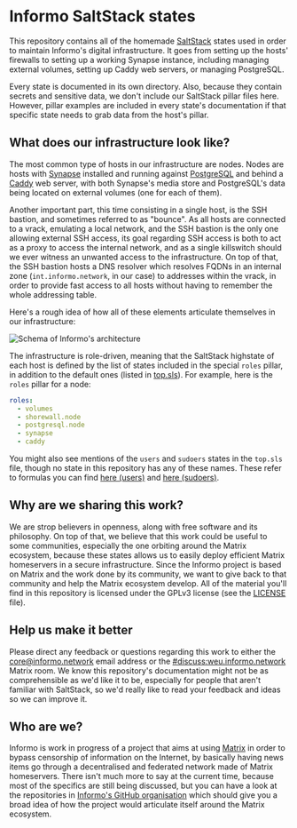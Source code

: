 # Informo SaltStack states

This repository contains all of the homemade [SaltStack](https://saltstack.com/salt-open-source/) states used in order to maintain Informo's digital infrastructure. It goes from setting up the hosts' firewalls to setting up a working Synapse instance, including managing external volumes, setting up Caddy web servers, or managing PostgreSQL.

Every state is documented in its own directory. Also, because they contain secrets and sensitive data, we don't include our SaltStack pillar files here. However, pillar examples are included in every state's documentation if that specific state needs to grab data from the host's pillar.

## What does our infrastructure look like?

The most common type of hosts in our infrastructure are nodes. Nodes are hosts with [Synapse](https://github.com/matrix-org/synapse) installed and running against [PostgreSQL](https://www.postgresql.org/) and behind a [Caddy](https://caddyserver.com/) web server, with both Synapse's media store and PostgreSQL's data being located on external volumes (one for each of them).

Another important part, this time consisting in a single host, is the SSH bastion, and sometimes referred to as "bounce". As all hosts are connected to a vrack, emulating a local network, and the SSH bastion is the only one allowing external SSH access, its goal regarding SSH access is both to act as a proxy to access the internal network, and as a single killswitch should we ever witness an unwanted access to the infrastructure. On top of that, the SSH bastion hosts a DNS resolver which resolves FQDNs in an internal zone (`int.informo.network`, in our case) to addresses within the vrack, in order to provide fast access to all hosts without having to remember the whole addressing table.

Here's a rough idea of how all of these elements articulate themselves in our infrastructure:

![Schema of Informo's architecture](https://user-images.githubusercontent.com/34184120/43662966-fc8dab54-9767-11e8-8f9e-7e21fef65fa8.png)

The infrastructure is role-driven, meaning that the SaltStack highstate of each host is defined by the list of states included in the special `roles` pillar, in addition to the default ones (listed in [top.sls](/top.sls)). For example, here is the `roles` pillar for a node:

```yaml
roles:
  - volumes
  - shorewall.node
  - postgresql.node
  - synapse
  - caddy
```

You might also see mentions of the `users` and `sudoers` states in the `top.sls` file, though no state in this repository has any of these names. These refer to formulas you can find [here (users)](https://github.com/saltstack-formulas/users-formula) and [here (sudoers)](https://github.com/saltstack-formulas/sudoers-formula).

## Why are we sharing this work?

We are strop believers in openness, along with free software and its philosophy. On top of that, we believe that this work could be useful to some communities, especially the one orbiting around the Matrix ecosystem, because these states allows us to easily deploy efficient Matrix homeservers in a secure infrastructure. Since the Informo project is based on Matrix and the work done by its community, we want to give back to that community and help the Matrix ecosystem develop. All of the material you'll find in this repository is licensed under the GPLv3 license (see the [LICENSE](/LICENSE) file).

## Help us make it better

Please direct any feedback or questions regarding this work to either the <core@informo.network> email address or the [#discuss:weu.informo.network](https://matrix.to/#/#discuss:weu.informo.network) Matrix room. We know this repository's documentation might not be as comprehensible as we'd like it to be, especially for people that aren't familiar with SaltStack, so we'd really like to read your feedback and ideas so we can improve it.

## Who are we?

Informo is work in progress of a project that aims at using [Matrix](https://matrix.org) in order to bypass censorship of information on the Internet, by basically having news items go through a decentralised and federated network made of Matrix homeservers. There isn't much more to say at the current time, because most of the specifics are still being discussed, but you can have a look at the repositories in [Informo's GitHub organisation](https://github.com/Informo) which should give you a broad idea of how the project would articulate itself around the Matrix ecosystem.
